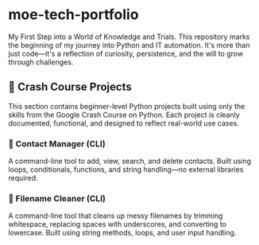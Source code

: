 # moe-tech-portfolio
My First Step into a World of Knowledge and Trials. This repository marks the beginning of my journey into Python and IT automation. It's more than just code—it's a reflection of curiosity, persistence, and the will to grow through challenges. 

## 📁 Crash Course Projects

This section contains beginner-level Python projects built using only the skills from the Google Crash Course on Python. Each project is cleanly documented, functional, and designed to reflect real-world use cases.

### 🔹 Contact Manager (CLI)
A command-line tool to add, view, search, and delete contacts. Built using loops, conditionals, functions, and string handling—no external libraries required.

### 🔹 Filename Cleaner (CLI)
A command-line tool that cleans up messy filenames by trimming whitespace, replacing spaces with underscores, and converting to lowercase. Built using string methods, loops, and user input handling.
